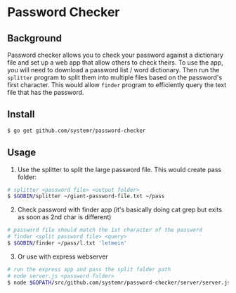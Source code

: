 # Password Checker

## Background

Password checker allows you to check your password against a dictionary file and set up a web app that allow others to check theirs. To use the app, you will need to download a password list / word dictionary. Then run the `splitter` program to split them into multiple files based on the password's first character. This would allow `finder` program to efficiently query the text file that has the password.

## Install

```bash
$ go get github.com/systemr/password-checker
```

## Usage

1.  Use the splitter to split the large password file. This would create pass folder:

```bash
# splitter <password file> <output folder>
$ $GOBIN/splitter ~/giant-password-file.txt ~/pass
```

2.  Check password with finder app (it's basically doing cat grep but exits as soon as 2nd char is different)

```bash
# password file should match the 1st character of the password
# finder <split password file> <query>
$ $GOBIN/finder ~/pass/l.txt 'letmein'
```

3.  Or use with express webserver

```bash
# run the express app and pass the split folder path
# node server.js <password folder>
$ node $GOPATH/src/github.com/systemr/password-checker/server/server.js ~/pass
```
